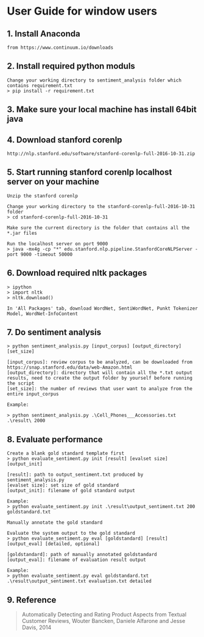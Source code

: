 # User Guide for window users

## 1. Install Anaconda
	from https://www.continuum.io/downloads

## 2. Install required python moduls
	Change your working directory to sentiment_analysis folder which contains requirement.txt
	> pip install -r requirement.txt

## 3. Make sure your local machine has install 64bit java

## 4. Download stanford corenlp 
	http://nlp.stanford.edu/software/stanford-corenlp-full-2016-10-31.zip

## 5. Start running stanford corenlp localhost server on your machine
	Unzip the stanford corenlp
	
	Change your working directory to the stanford-corenlp-full-2016-10-31 folder
	> cd stanford-corenlp-full-2016-10-31
	
	Make sure the current directory is the folder that contains all the *.jar files
	
	Run the localhost server on port 9000
	> java -mx4g -cp "*" edu.stanford.nlp.pipeline.StanfordCoreNLPServer -port 9000 -timeout 50000
	
## 6. Download required nltk packages
	> ipython
	> import nltk
	> nltk.download()
	
	In 'All Packages' tab, download WordNet, SentiWordNet, Punkt Tokenizer Model, WordNet-InfoContent
	
## 7. Do sentiment analysis
	> python sentiment_analysis.py [input_corpus] [output_directory] [set_size]

	[input_corpus]: review corpus to be analyzed, can be downloaded from https://snap.stanford.edu/data/web-Amazon.html
	[output_directory]: directory that will contain all the *.txt output results, need to create the output folder by yourself before running the script
	[set_size]: the number of reviews that user want to analyze from the entire input_corpus

	Example:

	> python sentiment_analysis.py .\Cell_Phones___Accessories.txt .\result\ 2000
	
## 8. Evaluate performance
	Create a blank gold standard template first
	> python evaluate_sentiment.py init [result] [evalset size] [output_init]
	
	[result]: path to output_sentiment.txt produced by sentiment_analysis.py
	[evalset size]: set size of gold standard
	[output_init]: filename of gold standard output
	
	Example:
	> python evaluate_sentiment.py init .\result\output_sentiment.txt 200 goldstandard.txt
	
	Manually annotate the gold standard
	
	Evaluate the system output to the gold standard
	> python evaluate_sentiment.py eval [goldstandard] [result] [output_eval] [detailed, optional]

	[goldstandard]:	path of manually annotated goldstandard
	[output_eval]: filename of evaluation result output
	
	Example:
	> python evaluate_sentiment.py eval goldstandard.txt .\result\output_sentiment.txt evaluation.txt detailed

## 9. Reference
> Automatically Detecting and Rating Product Aspects from Textual Customer Reviews, Wouter Bancken, Daniele Alfarone and Jesse Davis, 2014
	
